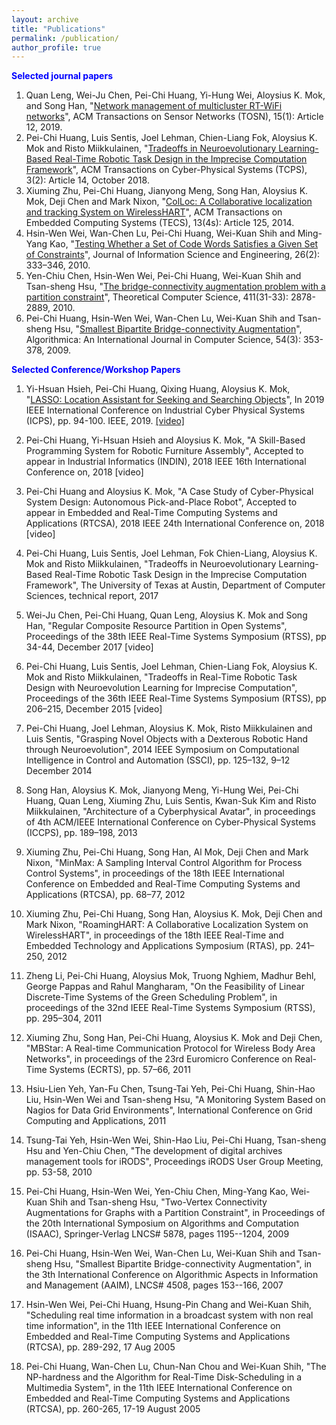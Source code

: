 ```yaml
---
layout: archive
title: "Publications"
permalink: /publication/
author_profile: true
---
```


<span style="color:blue"> **Selected journal papers**</span>  

1. Quan Leng, Wei-Ju Chen, Pei-Chi Huang, Yi-Hung Wei, Aloysius K. Mok, and Song Han, "[Network management of multicluster RT-WiFi networks](https://dl.acm.org/citation.cfm?id=3283451)", ACM Transactions on Sensor Networks (TOSN), 15(1): Article 12, 2019.
1. Pei-Chi Huang, Luis Sentis, Joel Lehman, Chien-Liang Fok, Aloysius K. Mok and Risto Miikkulainen, "[Tradeoffs in Neuroevolutionary Learning-Based Real-Time Robotic Task Design in the Imprecise Computation Framework](https://dl.acm.org/citation.cfm?doid=3284746.3178903)", ACM Transactions on Cyber-Physical Systems (TCPS), 3(2): Article 14, October 2018.
1. Xiuming Zhu, Pei-Chi Huang, Jianyong Meng, Song Han, Aloysius K. Mok, Deji Chen and Mark Nixon, "[ColLoc: A Collaborative localization and tracking System on WirelessHART](https://dl.acm.org/citation.cfm?id=2584656&dl=ACM&coll=DL)", ACM Transactions on Embedded Computing Systems (TECS), 13(4s): Article 125, 2014.
1. Hsin-Wen Wei, Wan-Chen Lu, Pei-Chi Huang, Wei-Kuan Shih and Ming-Yang Kao, "[Testing Whether a Set of Code Words Satisfies a Given Set of Constraints](https://www.iis.sinica.edu.tw/page/jise/2010/201003_01.pdf)", Journal of Information Science and Engineering, 26(2): 333–346, 2010.
1. Yen-Chiu Chen, Hsin-Wen Wei, Pei-Chi Huang, Wei-Kuan Shih and Tsan-sheng Hsu, "[The bridge-connectivity augmentation problem with a partition constraint](https://www.sciencedirect.com/science/article/pii/S0304397510002148)", Theoretical Computer Science, 411(31-33): 2878-2889, 2010.
1. Pei-Chi Huang, Hsin-Wen Wei, Wan-Chen Lu, Wei-Kuan Shih and Tsan-sheng Hsu, "[Smallest Bipartite Bridge-connectivity Augmentation](https://link.springer.com/article/10.1007/s00453-007-9127-1)", Algorithmica: An International Journal in Computer Science, 54(3): 353-378, 2009.

<span style="color:blue"> **Selected Conference/Workshop Papers**</span>

1. Yi-Hsuan Hsieh, Pei-Chi Huang, Qixing Huang, Aloysius K. Mok, "[LASSO: Location Assistant for Seeking and Searching Objects](https://ieeexplore.ieee.org/abstract/document/8780249/)", In 2019 IEEE International Conference on Industrial Cyber Physical Systems (ICPS), pp. 94-100. IEEE, 2019. [[video]](https://www.cs.utexas.edu/~yihsuan/lasso_icps2019.mp4) 


1. Pei-Chi Huang, Yi-Hsuan Hsieh and Aloysius K. Mok, "A Skill-Based Programming System for Robotic Furniture Assembly", Accepted to appear in Industrial Informatics (INDIN), 2018 IEEE 16th International Conference on, 2018 [video]
1. Pei-Chi Huang and Aloysius K. Mok, "A Case Study of Cyber-Physical System Design: Autonomous Pick-and-Place Robot", Accepted to appear in Embedded and Real-Time Computing Systems and Applications (RTCSA), 2018 IEEE 24th International Conference on, 2018 [video]
1. Pei-Chi Huang, Luis Sentis, Joel Lehman, Fok Chien-Liang, Aloysius K. Mok and Risto Miikkulainen, "Tradeoffs in Neuroevolutionary Learning-Based Real-Time Robotic Task Design in the Imprecise Computation Framework", The University of Texas at Austin, Department of Computer Sciences, technical report, 2017
1. Wei-Ju Chen, Pei-Chi Huang, Quan Leng, Aloysius K. Mok and Song Han, "Regular Composite Resource Partition in Open Systems", Proceedings of the 38th IEEE Real-Time Systems Symposium (RTSS), pp 34-44, December 2017 [video]
1. Pei-Chi Huang, Luis Sentis, Joel Lehman, Chien-Liang Fok, Aloysius K. Mok and Risto Miikkulainen, "Tradeoffs in Real-Time Robotic Task Design with Neuroevolution Learning for Imprecise Computation", Proceedings of the 36th IEEE Real-Time Systems Symposium (RTSS), pp 206–215, December 2015 [video]
1. Pei-Chi Huang, Joel Lehman, Aloysius K. Mok, Risto Miikkulainen and Luis Sentis, "Grasping Novel Objects with a Dexterous Robotic Hand through Neuroevolution", 2014 IEEE Symposium on Computational Intelligence in Control and Automation (SSCI), pp. 125–132, 9–12 December 2014
1. Song Han, Aloysius K. Mok, Jianyong Meng, Yi-Hung Wei, Pei-Chi Huang, Quan Leng, Xiuming Zhu, Luis Sentis, Kwan-Suk Kim and Risto Miikkulainen, "Architecture of a Cyberphysical Avatar", in proceedings of 4th ACM/IEEE International Conference on Cyber-Physical Systems (ICCPS), pp. 189–198, 2013
1. Xiuming Zhu, Pei-Chi Huang, Song Han, Al Mok, Deji Chen and Mark Nixon, "MinMax: A Sampling Interval Control Algorithm for Process Control Systems", in proceedings of the 18th IEEE International Conference on Embedded and Real-Time Computing Systems and Applications (RTCSA), pp. 68–77, 2012
1. Xiuming Zhu, Pei-Chi Huang, Song Han, Aloysius K. Mok, Deji Chen and Mark Nixon, "RoamingHART: A Collaborative Localization System on WirelessHART", in proceedings of the 18th IEEE Real-Time and Embedded Technology and Applications Symposium (RTAS), pp. 241–250, 2012
1. Zheng Li, Pei-Chi Huang, Aloysius Mok, Truong Nghiem, Madhur Behl, George Pappas and Rahul Mangharam, "On the Feasibility of Linear Discrete-Time Systems of the Green Scheduling Problem", in proceedings of the 32nd IEEE Real-Time Systems Symposium (RTSS), pp. 295–304, 2011
1. Xiuming Zhu, Song Han, Pei-Chi Huang, Aloysius K. Mok and Deji Chen, "MBStar: A Real-time Communication Protocol for Wireless Body Area Networks", in proceedings of the 23rd Euromicro Conference on Real-Time Systems (ECRTS), pp. 57–66, 2011
1. Hsiu-Lien Yeh, Yan-Fu Chen, Tsung-Tai Yeh, Pei-Chi Huang, Shin-Hao Liu, Hsin-Wen Wei and Tsan-sheng Hsu, "A Monitoring System Based on Nagios for Data Grid Environments", International Conference on Grid Computing and Applications, 2011
1. Tsung-Tai Yeh, Hsin-Wen Wei, Shin-Hao Liu, Pei-Chi Huang, Tsan-sheng Hsu and Yen-Chiu Chen, "The development of digital archives management tools for iRODS", Proceedings iRODS User Group Meeting, pp. 53-58, 2010
1. Pei-Chi Huang, Hsin-Wen Wei, Yen-Chiu Chen, Ming-Yang Kao, Wei-Kuan Shih and Tsan-sheng Hsu, "Two-Vertex Connectivity Augmentations for Graphs with a Partition Constraint", in Proceedings of the 20th International Symposium on Algorithms and Computation (ISAAC), Springer-Verlag LNCS# 5878, pages 1195--1204, 2009
1. Pei-Chi Huang, Hsin-Wen Wei, Wan-Chen Lu, Wei-Kuan Shih and Tsan-sheng Hsu, "Smallest Bipartite Bridge-connectivity Augmentation", in the 3th International Conference on Algorithmic Aspects in Information and Management (AAIM), LNCS# 4508, pages 153--166, 2007
1. Hsin-Wen Wei, Pei-Chi Huang, Hsung-Pin Chang and Wei-Kuan Shih, "Scheduling real time information in a broadcast system with non real time information", in the 11th IEEE International Conference on Embedded and Real-Time Computing Systems and Applications (RTCSA), pp. 289-292, 17 Aug 2005
1. Pei-Chi Huang, Wan-Chen Lu, Chun-Nan Chou and Wei-Kuan Shih, "The NP-hardness and the Algorithm for Real-Time Disk-Scheduling in a Multimedia System", in the 11th IEEE International Conference on Embedded and Real-Time Computing Systems and Applications (RTCSA), pp. 260-265, 17-19 August 2005
